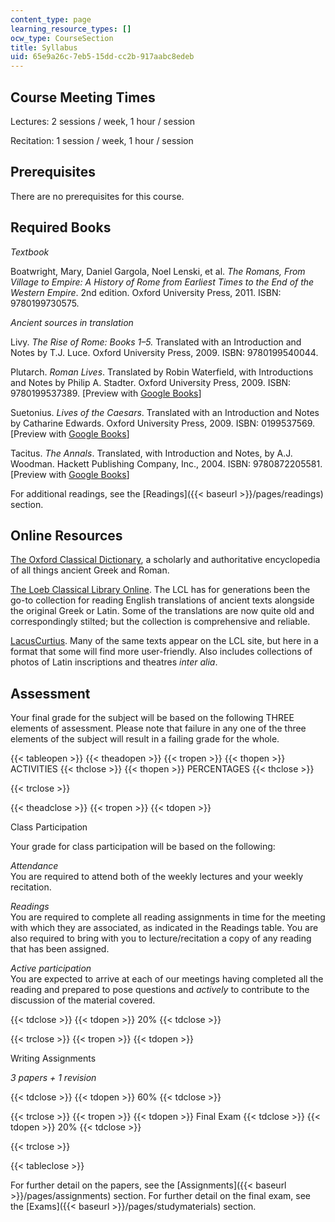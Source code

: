 ```yaml
---
content_type: page
learning_resource_types: []
ocw_type: CourseSection
title: Syllabus
uid: 65e9a26c-7eb5-15dd-cc2b-917aabc8edeb
---
```


Course Meeting Times
--------------------

Lectures: 2 sessions / week, 1 hour / session

Recitation: 1 session / week, 1 hour / session

Prerequisites
-------------

There are no prerequisites for this course.

Required Books
--------------

_Textbook_

Boatwright, Mary, Daniel Gargola,‎ Noel Lenski, et al. _The Romans, From Village to Empire: A History of Rome from Earliest Times to the End of the Western Empire_. 2nd edition. Oxford University Press, 2011. ISBN: 9780199730575. 

_Ancient sources in translation_

Livy. _The Rise of Rome: Books 1–5._ Translated with an Introduction and Notes by T.J. Luce. Oxford University Press, 2009. ISBN: 9780199540044.

Plutarch. _Roman Lives_. Translated by Robin Waterfield, with Introductions and Notes by Philip A. Stadter. Oxford University Press, 2009. ISBN: 9780199537389. \[Preview with [Google Books](https://books.google.com/books?id=Mr4UDAAAQBAJ&pg=PAfrontcover#v=onepage&q&f=false)\]

Suetonius. _Lives of the Caesars_. Translated with an Introduction and Notes by Catharine Edwards. Oxford University Press, 2009. ISBN: 0199537569. \[Preview with [Google Books](https://books.google.com/books?id=JsNxkG6Ai9sC&pg=PAfrontcover#v=onepage&q&f=false)\]

Tacitus. _The Annals_. Translated, with Introduction and Notes, by A.J. Woodman. Hackett Publishing Company, Inc., 2004. ISBN: 9780872205581. \[Preview with [Google Books](https://books.google.com/books?id=-WFQCgAAQBAJ&pg=PAfrontcover#v=onepage&q&f=false)\]

For additional readings, see the [Readings]({{< baseurl >}}/pages/readings) section.

Online Resources
----------------

[The Oxford Classical Dictionary](http://classics.oxfordre.com/), a scholarly and authoritative encyclopedia of all things ancient Greek and Roman.

[The Loeb Classical Library Online](https://www.loebclassics.com/). The LCL has for generations been the go-to collection for reading English translations of ancient texts alongside the original Greek or Latin. Some of the translations are now quite old and correspondingly stilted; but the collection is comprehensive and reliable.

[LacusCurtius](http://penelope.uchicago.edu/Thayer/E/Roman/home.html). Many of the same texts appear on the LCL site, but here in a format that some will find more user-friendly. Also includes collections of photos of Latin inscriptions and theatres _inter alia_.

Assessment
----------

Your final grade for the subject will be based on the following THREE elements of assessment. Please note that failure in any one of the three elements of the subject will result in a failing grade for the whole.

{{< tableopen >}}
{{< theadopen >}}
{{< tropen >}}
{{< thopen >}}
ACTIVITIES
{{< thclose >}}
{{< thopen >}}
PERCENTAGES
{{< thclose >}}

{{< trclose >}}

{{< theadclose >}}
{{< tropen >}}
{{< tdopen >}}


Class Participation

Your grade for class participation will be based on the following: 

  
_Attendance_  
You are required to attend both of the weekly lectures and your weekly recitation. 

  
_Readings_  
You are required to complete all reading assignments in time for the meeting with which they are associated, as indicated in the Readings table. You are also required to bring with you to lecture/recitation a copy of any reading that has been assigned.

  
_Active participation_  
You are expected to arrive at each of our meetings having completed all the reading and prepared to pose questions and _actively_ to contribute to the discussion of the material covered.


{{< tdclose >}}
{{< tdopen >}}
20%
{{< tdclose >}}

{{< trclose >}}
{{< tropen >}}
{{< tdopen >}}


Writing Assignments

_3 papers + 1 revision_


{{< tdclose >}}
{{< tdopen >}}
60%
{{< tdclose >}}

{{< trclose >}}
{{< tropen >}}
{{< tdopen >}}
Final Exam
{{< tdclose >}}
{{< tdopen >}}
20%
{{< tdclose >}}

{{< trclose >}}

{{< tableclose >}}

For further detail on the papers, see the [Assignments]({{< baseurl >}}/pages/assignments) section. For further detail on the final exam, see the [Exams]({{< baseurl >}}/pages/studymaterials) section.